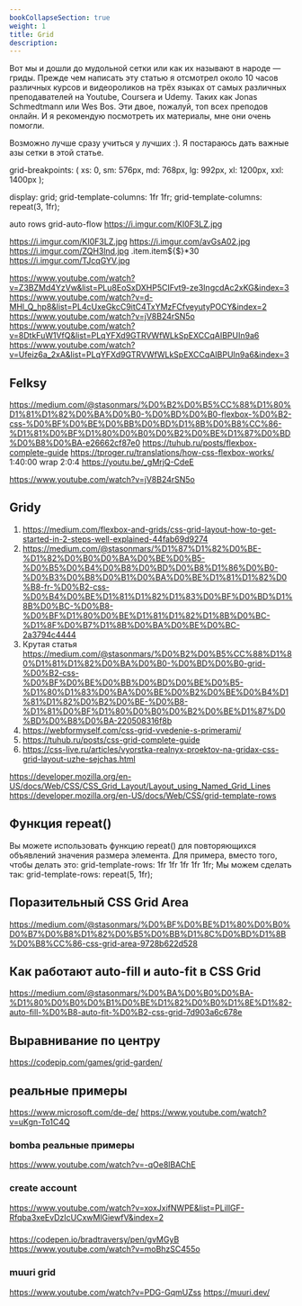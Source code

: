 ```yaml
---
bookCollapseSection: true
weight: 1
title: Grid
description:
---
```


Вот мы и дошли до мудольной сетки или как их называют в народе — гриды. Прежде чем написать эту статью я отсмотрел около 10 часов различных курсов и видеороликов на трёх языках от самых различных преподавателей на Youtube, Coursera и Udemy. Таких как Jonas Schmedtmann или Wes Bos. Эти двое, пожалуй, топ всех преподов онлайн. И я рекомендую посмотреть их материалы, мне они очень помогли. 

Возможно лучше сразу учиться у лучших :). Я постараюсь дать важные азы сетки в этой статье.







grid-breakpoints: (
xs: 0,
sm: 576px,
md: 768px,
lg: 992px,
xl: 1200px,
xxl: 1400px
);



display: grid;
grid-template-columns: 1fr 1fr;
grid-template-columns: repeat(3, 1fr);

auto rows
grid-auto-flow
https://i.imgur.com/KI0F3LZ.jpg

https://i.imgur.com/KI0F3LZ.jpg
https://i.imgur.com/avGsA02.jpg
https://i.imgur.com/ZQH3lnd.jpg
.item.item${$}*30
https://i.imgur.com/TJcqGYV.jpg




https://www.youtube.com/watch?v=Z3BZMd4YzVw&list=PLu8EoSxDXHP5CIFvt9-ze3IngcdAc2xKG&index=3
https://www.youtube.com/watch?v=d-MHl_Q_hp8&list=PL4cUxeGkcC9itC4TxYMzFCfveyutyPOCY&index=2
https://www.youtube.com/watch?v=jV8B24rSN5o
https://www.youtube.com/watch?v=8DtkFuW1VfQ&list=PLqYFXd9GTRVWfWLkSpEXCCqAIBPUIn9a6
https://www.youtube.com/watch?v=Ufeiz6a_2xA&list=PLqYFXd9GTRVWfWLkSpEXCCqAIBPUIn9a6&index=3

## Felksy
https://medium.com/@stasonmars/%D0%B2%D0%B5%CC%88%D1%80%D1%81%D1%82%D0%BA%D0%B0-%D0%BD%D0%B0-flexbox-%D0%B2-css-%D0%BF%D0%BE%D0%BB%D0%BD%D1%8B%D0%B8%CC%86-%D1%81%D0%BF%D1%80%D0%B0%D0%B2%D0%BE%D1%87%D0%BD%D0%B8%D0%BA-e26662cf87e0
https://tuhub.ru/posts/flexbox-complete-guide
https://tproger.ru/translations/how-css-flexbox-works/
1:40:00
wrap 2:0:4
https://youtu.be/_gMrjQ-CdeE

https://www.youtube.com/watch?v=jV8B24rSN5o

## Gridy

1. https://medium.com/flexbox-and-grids/css-grid-layout-how-to-get-started-in-2-steps-well-explained-44fab69d9274
2. https://medium.com/@stasonmars/%D1%87%D1%82%D0%BE-%D1%82%D0%B0%D0%BA%D0%BE%D0%B5-%D0%B5%D0%B4%D0%B8%D0%BD%D0%B8%D1%86%D0%B0-%D0%B3%D0%B8%D0%B1%D0%BA%D0%BE%D1%81%D1%82%D0%B8-fr-%D0%B2-css-%D0%B4%D0%BE%D1%81%D1%82%D1%83%D0%BF%D0%BD%D1%8B%D0%BC-%D0%B8-%D0%BF%D1%80%D0%BE%D1%81%D1%82%D1%8B%D0%BC-%D1%8F%D0%B7%D1%8B%D0%BA%D0%BE%D0%BC-2a3794c4444
3. Крутая статья https://medium.com/@stasonmars/%D0%B2%D0%B5%CC%88%D1%80%D1%81%D1%82%D0%BA%D0%B0-%D0%BD%D0%B0-grid-%D0%B2-css-%D0%BF%D0%BE%D0%BB%D0%BD%D0%BE%D0%B5-%D1%80%D1%83%D0%BA%D0%BE%D0%B2%D0%BE%D0%B4%D1%81%D1%82%D0%B2%D0%BE-%D0%B8-%D1%81%D0%BF%D1%80%D0%B0%D0%B2%D0%BE%D1%87%D0%BD%D0%B8%D0%BA-220508316f8b
4. https://webformyself.com/css-grid-vvedenie-s-primerami/
5. https://tuhub.ru/posts/css-grid-complete-guide
6. https://css-live.ru/articles/vyorstka-realnyx-proektov-na-gridax-css-grid-layout-uzhe-sejchas.html

https://developer.mozilla.org/en-US/docs/Web/CSS/CSS_Grid_Layout/Layout_using_Named_Grid_Lines
https://developer.mozilla.org/en-US/docs/Web/CSS/grid-template-rows


## Функция repeat()
Вы можете использовать функцию repeat() для повторяющихся объявлений значения размера элемента. Для примера, вместо того, чтобы делать это:
grid-template-rows: 1fr 1fr 1fr 1fr 1fr;
Мы можем сделать так:
grid-template-rows: repeat(5, 1fr);


## Поразительный CSS Grid Area

https://medium.com/@stasonmars/%D0%BF%D0%BE%D1%80%D0%B0%D0%B7%D0%B8%D1%82%D0%B5%D0%BB%D1%8C%D0%BD%D1%8B%D0%B8%CC%86-css-grid-area-9728b622d528


## Как работают auto-fill и auto-fit в CSS Grid

https://medium.com/@stasonmars/%D0%BA%D0%B0%D0%BA-%D1%80%D0%B0%D0%B1%D0%BE%D1%82%D0%B0%D1%8E%D1%82-auto-fill-%D0%B8-auto-fit-%D0%B2-css-grid-7d903a6c678e


## Выравнивание по центру


https://codepip.com/games/grid-garden/


## реальные примеры

https://www.microsoft.com/de-de/
https://www.youtube.com/watch?v=uKgn-To1C4Q

### bomba реальные примеры
https://www.youtube.com/watch?v=-qOe8lBAChE

### create account 

https://www.youtube.com/watch?v=xoxJxifNWPE&list=PLillGF-Rfqba3xeEvDzIcUCxwMlGiewfV&index=2

###

https://codepen.io/bradtraversy/pen/gvMGyB
https://www.youtube.com/watch?v=moBhzSC455o

### muuri grid

https://www.youtube.com/watch?v=PDG-GqmUZss
https://muuri.dev/
